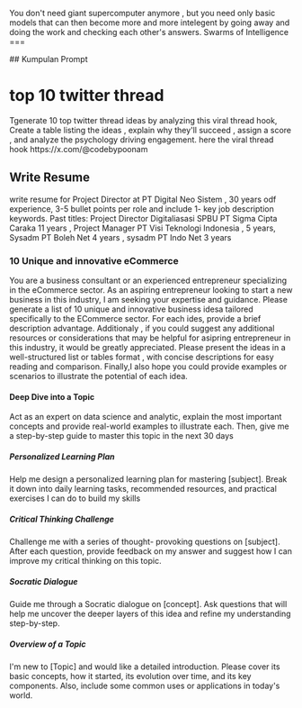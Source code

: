 <p>You don't need giant supercomputer anymore , but you need only basic models that can then become more and more intelegent by going away and doing the work and checking each other's answers. Swarms of Intelligence
===
</p>
## Kumpulan Prompt

<h1>top 10 twitter thread</h1>
<p>
  Tgenerate 10 top twitter thread ideas by analyzing this viral thread hook, Create a table listing the ideas , explain why they'll succeed , assign a score , and analyze the psychology driving engagement. here the viral thread hook https://x.com/@codebypoonam
</p>
<h2>Write Resume</h2>
<p>
  write resume for Project Director at PT Digital Neo Sistem , 30 years odf experience, 3-5 bullet points per role and include 1- key job description keywords. Past titles: Project Director Digitaliasasi SPBU PT Sigma Cipta Caraka 11 years , Project Manager PT Visi Teknologi Indonesia , 5 years, Sysadm PT Boleh Net 4 years , sysadm PT Indo Net 3 years
</p>
<h3>10 Unique and innovative eCommerce</h3>
<p>
  You are a business consultant or an experienced entrepreneur specializing in the eCommerce sector. As an aspiring entrepreneur looking to start a new business in this industry, I am seeking your expertise and guidance. Please generate a list of 10 unique and innovative business idesa tailored specifically to the ECommerce sector. For each ides, provide a brief description advantage. Additionaly , if you could suggest any additional resources or considerations that may be helpful for asipring entrepreneur in this industry, it would be greatly appreciated. Please present the ideas in a well-structured list or tables format , with concise descriptions for easy reading and comparison. Finally,I also hope you could provide examples or scenarios to illustrate the potential of each idea.
</p>
<h4>Deep Dive into a Topic</h4>
<p>
  Act as an expert on data science and analytic, explain the most important concepts and provide real-world examples to illustrate each. Then, give me a step-by-step guide to master this topic in the next 30 days
</p>
<h5>Personalized Learning Plan</h5>
<p>
  Help me design a personalized learning plan for mastering [subject]. Break it down into daily learning tasks, recommended resources, and practical exercises I can do to build my skills
</p>
<h5>Critical Thinking Challenge</h5>

<p>
Challenge me with a series of thought-
provoking questions on [subject]. After each question, provide feedback on my answer and suggest how I can improve my critical thinking on this topic.
</p>
<h5> Socratic Dialogue </h5>

<p>

Guide me through a Socratic dialogue on
[concept]. Ask questions that will help me uncover the deeper layers of this idea and refine my understanding step-by-step.

</p>

<h5>Overview of a Topic</h5>

<p>
I'm new to [Topic] and would like a detailed introduction. Please cover its basic concepts, how it started, its evolution over time, and its key components. Also, include some common uses or applications in today's world.
</p>
